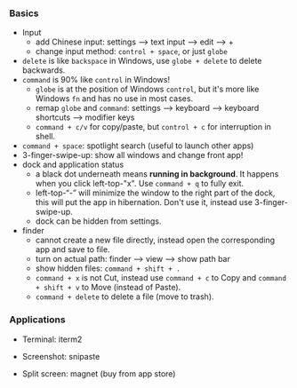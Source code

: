 ### Basics

* Input
  * add Chinese input: settings --> text input --> edit --> +
  * change input method: `control + space`, or just `globe`
* `delete` is like `backspace` in Windows, use `globe + delete` to delete backwards.
* `command` is 90% like `control` in Windows!
  * `globe` is at the position of Windows `control`, but it's more like Windows `fn` and has no use in most cases.
  * remap `globe` and `command`: settings --> keyboard --> keyboard shortcuts --> modifier keys
  * `command + c/v` for copy/paste, but `control + c` for interruption in shell.
* `command + space`: spotlight search (useful to launch other apps)
* 3-finger-swipe-up: show all windows and change front app!
* dock and application status
  * a black dot underneath means **running in background**. It happens when you click left-top-"x". Use `command + q` to fully exit.
  * left-top-“-” will minimize the window to the right part of the dock, this will put the app in hibernation. Don't use it, instead use 3-finger-swipe-up.
  * dock can be hidden from settings.
* finder
  * cannot create a new file directly, instead open the corresponding app and save to file.
  * turn on actual path: finder --> view --> show path bar
  * show hidden files: `command + shift + .`
  * `command + x` is not Cut, instead use `command + c` to Copy and `command + shift + v` to Move (instead of Paste).
  * `command + delete` to delete a file (move to trash).


### Applications

* Terminal: iterm2

* Screenshot: snipaste

* Split screen: magnet (buy from app store)


